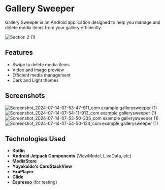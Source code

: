 
# Gallery Sweeper

Gallery Sweeper is an Android application designed to help you manage and delete media items from your gallery efficiently.



![Section 2 (1)](https://github.com/user-attachments/assets/b6c39a74-077c-4407-8021-79ab20e497d8)    


## Features
- Swipe to delete media items
- Video and image preview
- Efficient media management
- Dark and Light themes
## Screenshots
![Screenshot_2024-07-14-07-53-47-911_com example gallerysweeper (1)](https://github.com/user-attachments/assets/ff8ad334-533b-4651-85f2-ba3e36cbe93e)
![Screenshot_2024-07-14-07-54-11-913_com example gallerysweeper (1)](https://github.com/user-attachments/assets/df3d2416-c301-4e9a-8f57-a8ba8d85f4a8)
![Screenshot_2024-07-14-07-53-50-336_com example gallerysweeper (1)](https://github.com/user-attachments/assets/31566e05-4aec-448e-90a1-b7891ccea16d)
![Screenshot_2024-07-14-07-54-50-124_com example gallerysweeper (1)](https://github.com/user-attachments/assets/af3a3bee-b2a5-4a07-bd75-b4c25e4f49a3)


## Technologies Used
- **Kotlin**
- **Android Jetpack Components** (ViewModel, LiveData, etc)
- **MediaStore**
- **Yuyakaido's CardStackView**
- **ExoPlayer**
- **Glide**
- **Espresso** (for testing)
